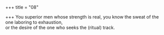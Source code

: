+++
title = "08"

+++
You superior men whose strength is real, you know the sweat of the one  laboring to exhaustion,  
or the desire of the one who seeks the (ritual) track.  